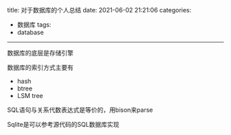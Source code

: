 title: 对于数据库的个人总结
date: 2021-06-02 21:21:06
categories:
- 数据库
tags:
- database
---

数据库的底层是存储引擎

数据库的索引方式主要有

* hash
* btree
* LSM tree

SQL语句与关系代数表达式是等价的，用bison来parse

Sqlite是可以参考源代码的SQL数据库实现
